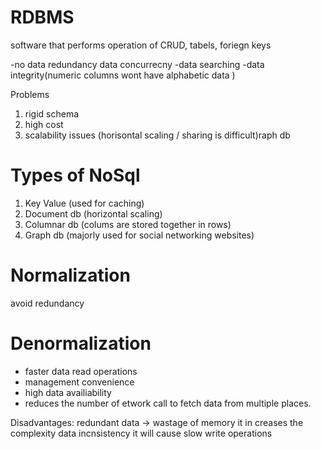 # RDBMS
software that performs operation of CRUD, tabels, foriegn keys

-no data redundancy
data concurrecny
-data searching
-data integrity(numeric columns wont have alphabetic data )

Problems 
1. rigid schema
2. high cost
3. scalability issues (horisontal scaling / sharing is difficult)raph db

# Types of NoSql
1. Key Value (used for caching)
2. Document db (horizontal scaling)
3. Columnar db (colums are stored together in rows)
4. Graph db (majorly used for social networking websites) 


# Normalization
avoid redundancy

# Denormalization
- faster data read operations
- management convenience
- high data availiability
- reduces the number of etwork call to fetch data from multiple places.


Disadvantages: 
redundant data -> wastage of memory
it in creases the complexity
data incnsistency
it will cause slow write operations
